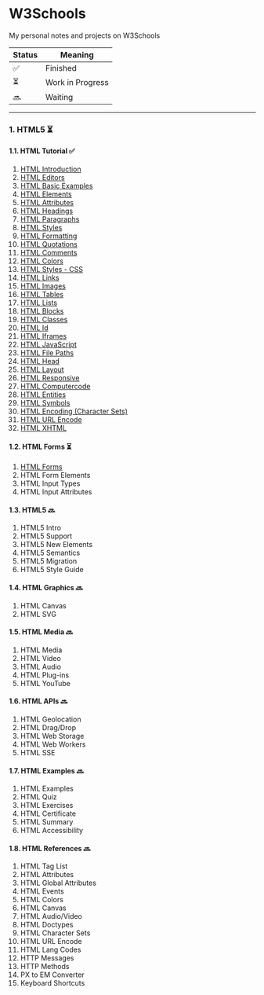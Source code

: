 # W3Schools
My personal notes and projects on W3Schools

| Status | Meaning |
|--|--|
| ✅ | Finished |
| ⏳ | Work in Progress |
| 🔜 | Waiting |

---------------
### 1. HTML5 ⏳
#### 1.1. HTML Tutorial ✅
1. [HTML Introduction](https://github.com/hevalhazalkurt/Learn_Code_Study_Notes/blob/master/W3Schools/HTML5/Notes/1.1_HTML_Introduction.md)
2. [HTML Editors](https://github.com/hevalhazalkurt/Learn_Code_Study_Notes/blob/master/W3Schools/HTML5/Notes/1.2_HTML_Editors.md)
3. [HTML Basic Examples](https://github.com/hevalhazalkurt/Learn_Code_Study_Notes/blob/master/W3Schools/HTML5/Notes/1.3_HTML_Basic.md)
4. [HTML Elements](https://github.com/hevalhazalkurt/Learn_Code_Study_Notes/blob/master/W3Schools/HTML5/Notes/1.4_HTML_Elements.md)
5. [HTML Attributes](https://github.com/hevalhazalkurt/Learn_Code_Study_Notes/blob/master/W3Schools/HTML5/Notes/1.5_HTML_Attributes.md)
6. [HTML Headings](https://github.com/hevalhazalkurt/Learn_Code_Study_Notes/blob/master/W3Schools/HTML5/Notes/1.6_HTML_Headings.md)
7. [HTML Paragraphs](https://github.com/hevalhazalkurt/Learn_Code_Study_Notes/blob/master/W3Schools/HTML5/Notes/1.7_HTML_Paragraphs.md)
8. [HTML Styles](https://github.com/hevalhazalkurt/Learn_Code_Study_Notes/blob/master/W3Schools/HTML5/Notes/1.8_HTML_Styles.md)
9. [HTML Formatting](https://github.com/hevalhazalkurt/Learn_Code_Study_Notes/blob/master/W3Schools/HTML5/Notes/1.9_HTML_Formatting.md)
10. [HTML Quotations](https://github.com/hevalhazalkurt/Learn_Code_Study_Notes/blob/master/W3Schools/HTML5/Notes/1.10_HTML_Quotation_and_Citation_Elements.md)
11. [HTML Comments](https://github.com/hevalhazalkurt/Learn_Code_Study_Notes/blob/master/W3Schools/HTML5/Notes/1.11_HTML_Comments.md)
12. [HTML Colors](https://github.com/hevalhazalkurt/Learn_Code_Study_Notes/blob/master/W3Schools/HTML5/Notes/1.12_HTML_Colors.md)
13. [HTML Styles - CSS](https://github.com/hevalhazalkurt/Learn_Code_Study_Notes/blob/master/W3Schools/HTML5/Notes/1.13_HTML_Styles_CSS.md)
14. [HTML Links](https://github.com/hevalhazalkurt/Learn_Code_Study_Notes/blob/master/W3Schools/HTML5/Notes/1.14_HTML_Links.md)
15. [HTML Images](https://github.com/hevalhazalkurt/Learn_Code_Study_Notes/blob/master/W3Schools/HTML5/Notes/1.15_HTML_Images.md)
16. [HTML Tables](https://github.com/hevalhazalkurt/Learn_Code_Study_Notes/blob/master/W3Schools/HTML5/Notes/1.16_HTML_Tables.md)
17. [HTML Lists](https://github.com/hevalhazalkurt/Learn_Code_Study_Notes/blob/master/W3Schools/HTML5/Notes/1.17_HTML_Lists.md)
18. [HTML Blocks](https://github.com/hevalhazalkurt/Learn_Code_Study_Notes/blob/master/W3Schools/HTML5/Notes/1.18_HTML%20Block_and_Inline_Elements.md)
19. [HTML Classes](https://github.com/hevalhazalkurt/Learn_Code_Study_Notes/blob/master/W3Schools/HTML5/Notes/1.19_HTML_The_class_Attribute.md)
20. [HTML Id](https://github.com/hevalhazalkurt/Learn_Code_Study_Notes/blob/master/W3Schools/HTML5/Notes/1.20_HTML_The_id_Attribute.md)
21. [HTML Iframes](https://github.com/hevalhazalkurt/Learn_Code_Study_Notes/blob/master/W3Schools/HTML5/Notes/1.21_HTML_Iframes.md)
22. [HTML JavaScript](https://github.com/hevalhazalkurt/Learn_Code_Study_Notes/blob/master/W3Schools/HTML5/Notes/1.22_HTML_JavaScript.md)
23. [HTML File Paths](https://github.com/hevalhazalkurt/Learn_Code_Study_Notes/blob/master/W3Schools/HTML5/Notes/1.23_HTML_File_Paths.md)
24. [HTML Head](https://github.com/hevalhazalkurt/Learn_Code_Study_Notes/blob/master/W3Schools/HTML5/Notes/1.24_HTML_Head.md)
25. [HTML Layout](https://github.com/hevalhazalkurt/Learn_Code_Study_Notes/blob/master/W3Schools/HTML5/Notes/1.25_HTML_Layouts.md)
26. [HTML Responsive](https://github.com/hevalhazalkurt/Learn_Code_Study_Notes/blob/master/W3Schools/HTML5/Notes/1.26_HTML_Responsive_Web_Design.md)
27. [HTML Computercode](https://github.com/hevalhazalkurt/Learn_Code_Study_Notes/blob/master/W3Schools/HTML5/Notes/1.27_HTML_Computer_Code_Elements.md)
28. [HTML Entities](https://github.com/hevalhazalkurt/Learn_Code_Study_Notes/blob/master/W3Schools/HTML5/Notes/1.28_HTML_Entities.md)
29. [HTML Symbols](https://github.com/hevalhazalkurt/Learn_Code_Study_Notes/blob/master/W3Schools/HTML5/Notes/1.29_HTML_Symbols.md)
30. [HTML Encoding (Character Sets)](https://github.com/hevalhazalkurt/Learn_Code_Study_Notes/blob/master/W3Schools/HTML5/Notes/1.30_HTML_Encoding_Character_Sets.md)
31. [HTML URL Encode](https://github.com/hevalhazalkurt/Learn_Code_Study_Notes/blob/master/W3Schools/HTML5/Notes/1.31_HTML_Uniform_Resource_Locators.md)
32. [HTML XHTML](https://github.com/hevalhazalkurt/Learn_Code_Study_Notes/blob/master/W3Schools/HTML5/Notes/1.32_HTML_and_XHTML.md)

#### 1.2. HTML Forms ⏳
1. [HTML Forms](https://github.com/hevalhazalkurt/Learn_Code_Study_Notes/blob/master/W3Schools/HTML5/Notes/2.1_HTML_Forms.md)
2. HTML Form Elements
3. HTML Input Types
4. HTML Input Attributes

#### 1.3. HTML5 🔜
1. HTML5 Intro
2. HTML5 Support
3. HTML5 New Elements
4. HTML5 Semantics
5. HTML5 Migration
6. HTML5 Style Guide

#### 1.4. HTML Graphics 🔜
1. HTML Canvas
2. HTML SVG

#### 1.5. HTML Media 🔜
1. HTML Media
2. HTML Video
3. HTML Audio
4. HTML Plug-ins
5. HTML YouTube


#### 1.6. HTML APIs 🔜
1. HTML Geolocation
2. HTML Drag/Drop
3. HTML Web Storage
4. HTML Web Workers
5. HTML SSE

#### 1.7. HTML Examples 🔜
1. HTML Examples
2. HTML Quiz
3. HTML Exercises
4. HTML Certificate
5. HTML Summary
6. HTML Accessibility

#### 1.8. HTML References 🔜
1. HTML Tag List
2. HTML Attributes
3. HTML Global Attributes
4. HTML Events
5. HTML Colors
6. HTML Canvas
7. HTML Audio/Video
8. HTML Doctypes
9. HTML Character Sets
10. HTML URL Encode
11. HTML Lang Codes
12. HTTP Messages
13. HTTP Methods
14. PX to EM Converter
15. Keyboard Shortcuts
